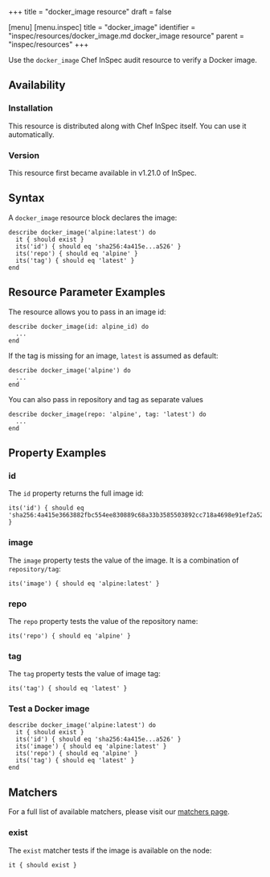 +++
title = "docker_image resource"
draft = false

[menu]
  [menu.inspec]
    title = "docker_image"
    identifier = "inspec/resources/docker_image.md docker_image resource"
    parent = "inspec/resources"
+++


Use the `docker_image` Chef InSpec audit resource to verify a Docker image.


## Availability

### Installation

This resource is distributed along with Chef InSpec itself. You can use it automatically.

### Version

This resource first became available in v1.21.0 of InSpec.

## Syntax

A `docker_image` resource block declares the image:

    describe docker_image('alpine:latest') do
      it { should exist }
      its('id') { should eq 'sha256:4a415e...a526' }
      its('repo') { should eq 'alpine' }
      its('tag') { should eq 'latest' }
    end


## Resource Parameter Examples

The resource allows you to pass in an image id:

    describe docker_image(id: alpine_id) do
      ...
    end

If the tag is missing for an image, `latest` is assumed as default:

    describe docker_image('alpine') do
      ...
    end

You can also pass in repository and tag as separate values

    describe docker_image(repo: 'alpine', tag: 'latest') do
      ...
    end


## Property Examples

### id

The `id` property returns the full image id:

    its('id') { should eq 'sha256:4a415e3663882fbc554ee830889c68a33b3585503892cc718a4698e91ef2a526' }

### image

The `image` property tests the value of the image. It is a combination of `repository/tag`:

    its('image') { should eq 'alpine:latest' }

### repo

The `repo` property tests the value of the repository name:

    its('repo') { should eq 'alpine' }

### tag

The `tag` property tests the value of image tag:

    its('tag') { should eq 'latest' }

### Test a Docker image

    describe docker_image('alpine:latest') do
      it { should exist }
      its('id') { should eq 'sha256:4a415e...a526' }
      its('image') { should eq 'alpine:latest' }
      its('repo') { should eq 'alpine' }
      its('tag') { should eq 'latest' }
    end


## Matchers

For a full list of available matchers, please visit our [matchers page](https://www.inspec.io/docs/reference/matchers/).

### exist

The `exist` matcher tests if the image is available on the node:

    it { should exist }

